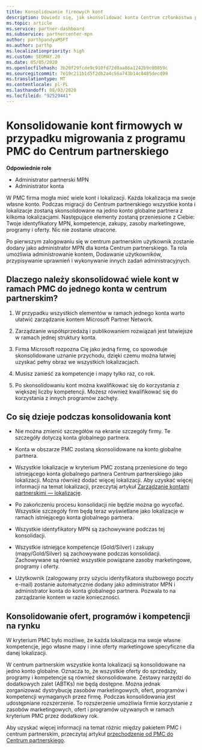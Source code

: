 ```yaml
---
title: Konsolidowanie firmowych kont
description: Dowiedz się, jak skonsolidować konta Centrum członkostwa partnerów (PMC) w jednym koncie w centrum partnerskim. Dotyczy migracji z programu PMC do Centrum partnerskiego.
ms.topic: article
ms.service: partner-dashboard
ms.subservice: partnercenter-mpn
author: parthpandyaMSFT
ms.author: parthp
ms.localizationpriority: high
ms.custom: SEOMAY.20
ms.date: 05/05/2020
ms.openlocfilehash: 3b20f29fcde9c910fd72d0aa86a1242b9c00859c
ms.sourcegitcommit: 7e19c211b1d5f2db2a4c56a743b14c8485decd99
ms.translationtype: MT
ms.contentlocale: pl-PL
ms.lasthandoff: 08/03/2020
ms.locfileid: "92529441"
---
```

# <a name="consolidate-your-company-accounts-when-migrating-from-pmc-to-partner-center"></a>Konsolidowanie kont firmowych w przypadku migrowania z programu PMC do Centrum partnerskiego

**Odpowiednie role**

- Administrator partnerski MPN
- Administrator konta

W PMC firma mogła mieć wiele kont i lokalizacji. Każda lokalizacja ma swoje własne konto. Podczas migracji do Centrum partnerskiego wszystkie konta i lokalizacje zostaną skonsolidowane na jedno konto globalne partnera z kilkoma lokalizacjami. Następujące elementy zostaną przeniesione z Ciebie: Twoje identyfikatory MPN, kompetencje, zakupy, zasoby marketingowe, programy i oferty. Nic nie zostanie utracone.

Po pierwszym zalogowaniu się w centrum partnerskim użytkownik zostanie dodany jako administrator MPN dla konta Centrum partnerskiego. Ta rola umożliwia administrowanie kontem, Dodawanie użytkowników, przypisywanie uprawnień i wykonywanie innych zadań administracyjnych.

## <a name="why-should-you-consolidate-your-multiple-accounts-in-pmc-into-one-account-in-partner-center"></a>Dlaczego należy skonsolidować wiele kont w ramach PMC do jednego konta w centrum partnerskim?

1. W przypadku wszystkich elementów w ramach jednego konta warto ułatwić zarządzanie kontem Microsoft Partner Network.

2. Zarządzanie współsprzedażą i publikowaniem rozwiązań jest łatwiejsze w ramach jednej struktury konta.

3. Firma Microsoft rozpozna Cię jako jedną firmę, co spowoduje skonsolidowane uznanie przychodu, dzięki czemu można łatwiej uzyskać pełny obraz we wszystkich lokalizacjach.  

4. Musisz zanieść za kompetencje i mapy tylko raz, co rok.

5. Po skonsolidowaniu kont można kwalifikować się do korzystania z większej liczby kompetencji. Możesz również kwalifikować się do korzystania z innych programów zachęty.

## <a name="what-happens-during-consolidation-of-accounts"></a>Co się dzieje podczas konsolidowania kont

- Nie można zmienić szczegółów na ekranie szczegóły firmy. Te szczegóły dotyczą konta globalnego partnera.

- Konta w obszarze PMC zostaną skonsolidowane na konto globalne partnera.

- Wszystkie lokalizacje w kryterium PMC zostaną przeniesione do tego istniejącego konta globalnego partnera Centrum partnerskiego jako lokalizacji. Można również dodać więcej lokalizacji. Aby uzyskać więcej informacji na temat lokalizacji, przeczytaj artykuł  [Zarządzanie kontami partnerskimi — lokalizacje](manage-locations.md).

- Po zakończeniu procesu konsolidacji nie będzie można go wycofać. Wszystkie szczegóły firm będą teraz wyświetlane jako lokalizacje w ramach istniejącego konta globalnego partnera. 

- Wszystkie identyfikatory MPN są zachowywane podczas tej konsolidacji.

- Wszystkie istniejące kompetencje (Gold/Silver) i zakupy (mapy/Gold/Silver) są zachowywane podczas konsolidacji. Zachowywane są również wszystkie powiązane zasoby marketingowe, programy i oferty.

- Użytkownik (zalogowany przy użyciu identyfikatora służbowego poczty e-mail) zostanie automatycznie dodany jako administrator MPN i administrator konta do konta globalnego partnera. Pozwala to na zarządzanie kontem w razie konieczności.

## <a name="consolidating-your-go-to-market-offers-programs-and-competencies"></a>Konsolidowanie ofert, programów i kompetencji na rynku

W kryterium PMC było możliwe, że każda lokalizacja ma swoje własne kompetencje, jego własne mapy i inne oferty marketingowe specyficzne dla danej lokalizacji.

W centrum partnerskim wszystkie konta lokalizacji są konsolidowane na jedno konto globalne. Oznacza to, że wszystkie oferty do sprzedaży, programy i kompetencje są również skonsolidowane. Zestawy narzędzi do dodatkowych zalet (ABTKs) nie będą dostępne. Można jednak zorganizować dystrybucję zasobów marketingowych, ofert, programów i kompetencji wymaganych przez firmę. Podczas konsolidowania jest udostępniane rozszerzenie. To rozszerzenie umożliwia firmie korzystanie z zasobów marketingowych, ofert i programów używanych w ramach kryterium PMC przez dodatkowy rok.

Aby uzyskać więcej informacji na temat różnic między pakietem PMC i centrum partnerskim, przeczytaj artykuł [przechodzenie od PMC do Centrum partnerskiego](guide-to-migration.md).
